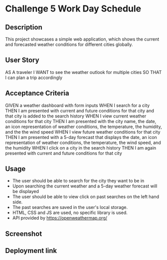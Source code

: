 # Challenge 5 Work Day Schedule

## Description

This project showcases a simple web application, which shows the current and forecasted weather conditions for different cities globally.

## User Story

AS A traveler
I WANT to see the weather outlook for multiple cities
SO THAT I can plan a trip accordingly


## Acceptance Criteria

GIVEN a weather dashboard with form inputs
WHEN I search for a city
THEN I am presented with current and future conditions for that city and that city is added to the search history
WHEN I view current weather conditions for that city
THEN I am presented with the city name, the date, an icon representation of weather conditions, the temperature, the humidity, and the the wind speed
WHEN I view future weather conditions for that city
THEN I am presented with a 5-day forecast that displays the date, an icon representation of weather conditions, the temperature, the wind speed, and the humidity
WHEN I click on a city in the search history
THEN I am again presented with current and future conditions for that city

## Usage
- The user should be able to search for the city they want to be in
- Upon searching the current weather and a 5-day weather forecast will be displayed
- The user should be able to view click on past searches on the left hand side.
- The past searches are saved in the user's local storage.
- HTML, CSS and JS are used, no specific library is used.
- API provided by https://openweathermap.org/


## Screenshot


## Deployment link
